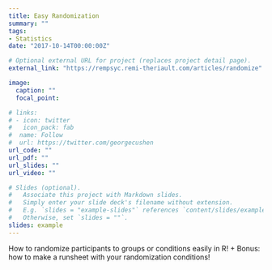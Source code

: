 ```yaml
---
title: Easy Randomization
summary: ""
tags:
- Statistics
date: "2017-10-14T00:00:00Z"

# Optional external URL for project (replaces project detail page).
external_link: "https://rempsyc.remi-theriault.com/articles/randomize"

image:
  caption: ""
  focal_point:

# links:
# - icon: twitter
#   icon_pack: fab
#  name: Follow
#  url: https://twitter.com/georgecushen
url_code: ""
url_pdf: ""
url_slides: ""
url_video: ""

# Slides (optional).
#   Associate this project with Markdown slides.
#   Simply enter your slide deck's filename without extension.
#   E.g. `slides = "example-slides"` references `content/slides/example-slides.md`.
#   Otherwise, set `slides = ""`.
slides: example
---
```


How to randomize participants to groups or conditions easily in R! + Bonus: how to make a runsheet with your randomization conditions!
